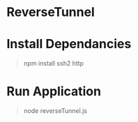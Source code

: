 # ReverseTunnel

# Install Dependancies
> npm install ssh2 http


# Run Application
> node reverseTunnel.js
